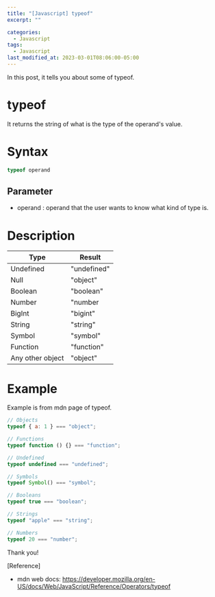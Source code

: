 ```yaml
---
title: "[Javascript] typeof"
excerpt: ""

categories:
  - Javascript
tags:
  - Javascript
last_modified_at: 2023-03-01T08:06:00-05:00
---
```


In this post, it tells you about some of typeof.

# typeof

It returns the string of what is the type of the operand's value.


# Syntax

```javascript
typeof operand
```

## Parameter
- operand : operand that the user wants to know what kind of type is.

# Description

| Type | Result                     |
| ------------------------ | ------------------------------- |
| Undefined | "undefined" |
| Null| "object" |
| Boolean |  "boolean" |
| Number  | "number |
| BigInt | "bigint" |
| String | "string" |
| Symbol | "symbol" |
| Function | "function" |
| Any other object| "object" |


# Example
Example is from mdn page of typeof.

```javascript
// Objects
typeof { a: 1 } === "object";

// Functions
typeof function () {} === "function";

// Undefined
typeof undefined === "undefined";

// Symbols
typeof Symbol() === "symbol";

// Booleans
typeof true === "boolean";

// Strings
typeof "apple" === "string";

// Numbers
typeof 20 === "number";
```

Thank you!

[Reference]

- mdn web docs: <https://developer.mozilla.org/en-US/docs/Web/JavaScript/Reference/Operators/typeof>
